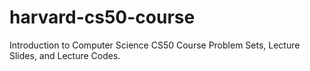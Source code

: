 # harvard-cs50-course
Introduction to Computer Science CS50 Course Problem Sets, Lecture Slides, and Lecture Codes.
